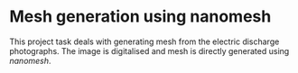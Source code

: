 # Mesh generation using nanomesh
This project task deals with generating mesh from the electric discharge photographs. 
The image is digitalised and mesh is directly generated using *nanomesh*.
